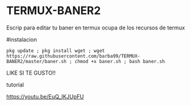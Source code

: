 # TERMUX-BANER2
Escrip para editar tu baner en termux ocupa de los recursos de termux   


  
#instalacion
```
pkg update ; pkg install wget ; wget https://raw.githubusercontent.com/barba99/TERMUX-BANER2/master/baner.sh ; chmod +x baner.sh ; bash baner.sh
```

LIKE SI TE GUSTO!!



tutorial 

https://youtu.be/EuQ_IKJUpFU
